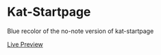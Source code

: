 Kat-Startpage
=============

Blue recolor of the no-note version of kat-startpage

[Live Preview](http://bokagha.github.io/Kat-Startpage/blue/startpage.html)
